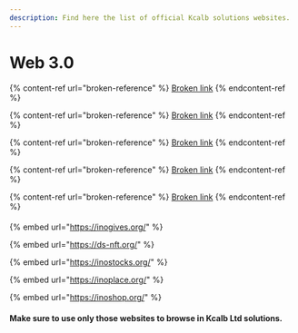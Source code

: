 ```yaml
---
description: Find here the list of official Kcalb solutions websites.
---
```


# Web 3.0

{% content-ref url="broken-reference" %}
[Broken link](broken-reference)
{% endcontent-ref %}

{% content-ref url="broken-reference" %}
[Broken link](broken-reference)
{% endcontent-ref %}

{% content-ref url="broken-reference" %}
[Broken link](broken-reference)
{% endcontent-ref %}

{% content-ref url="broken-reference" %}
[Broken link](broken-reference)
{% endcontent-ref %}

{% content-ref url="broken-reference" %}
[Broken link](broken-reference)
{% endcontent-ref %}

####

{% embed url="https://inogives.org/" %}

{% embed url="https://ds-nft.org/" %}

{% embed url="https://inostocks.org/" %}

{% embed url="https://inoplace.org/" %}

{% embed url="https://inoshop.org/" %}

#### Make sure to use only those websites  to browse in Kcalb Ltd solutions.
